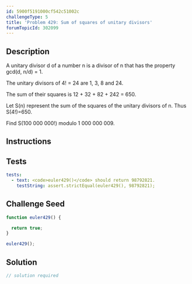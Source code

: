 ```yaml
---
id: 5900f5191000cf542c51002c
challengeType: 5
title: 'Problem 429: Sum of squares of unitary divisors'
forumTopicId: 302099
---
```


## Description

<section id='description'>

A unitary divisor d of a number n is a divisor of n that has the property gcd(d, n/d) = 1.

The unitary divisors of 4! = 24 are 1, 3, 8 and 24.

The sum of their squares is 12 + 32 + 82 + 242 = 650.

Let S(n) represent the sum of the squares of the unitary divisors of n. Thus S(4!)=650.

Find S(100 000 000!) modulo 1 000 000 009.

</section>

## Instructions

<section id='instructions'>

</section>

## Tests

<section id='tests'>

```yml
tests:
  - text: <code>euler429()</code> should return 98792821.
    testString: assert.strictEqual(euler429(), 98792821);

```

</section>

## Challenge Seed

<section id='challengeSeed'>

<div id='js-seed'>

```js
function euler429() {

  return true;
}

euler429();
```

</div>

</section>

## Solution

<section id='solution'>

```js
// solution required
```

</section>
